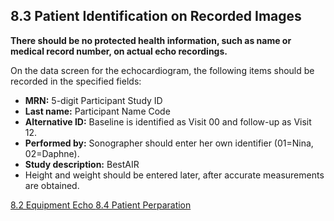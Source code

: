 ## 8.3 Patient Identification on Recorded Images

**There should be no protected health information, such as name or medical record number, on actual echo recordings.**

On the data screen for the echocardiogram, the following items should be recorded in the specified fields:

* **MRN:** 5-digit Participant Study ID
* **Last name:** Participant Name Code
* **Alternative ID:** Baseline is identified as Visit 00 and follow-up as Visit 12.
* **Performed by:** Sonographer should enter her own identifier (01=Nina, 02=Daphne).
* **Study description:** BestAIR
* Height and weight should be entered later, after accurate measurements are obtained.



<div class="center">
<div class="btn-group">
  <a href=":pages_path:/manuals/echo/8-02-equipment.md" class="btn btn-default">
    <span class="glyphicon glyphicon-chevron-left"></span>
    8.2 Equipment
  </a>

  <a href=":pages_path:/manuals/echo" class="btn btn-default">
    <span class="glyphicon glyphicon-chevron-up"></span>
    Echo
  </a>

  <a href=":pages_path:/manuals/echo/8-04-patient-preparation.md" class="btn btn-success">
    8.4 Patient Perparation
    <span class="glyphicon glyphicon-chevron-right"></span>
  </a>
</div>
</div>
